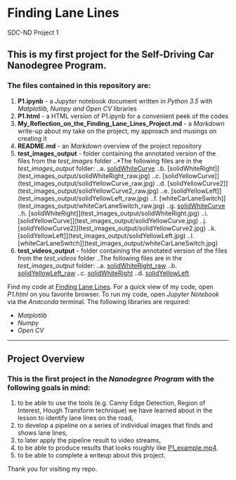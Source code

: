 # Finding Lane Lines
SDC-ND Project 1

## This is my first project for the **Self-Driving Car Nanodegree Program**.

### The files contained in this repository are:

1. **P1.ipynb** - a *Jupyter* notebook document written in *Python 3.5* with *Matplotlib, Numpy and Open CV* libraries
2. **P1.html** - a HTML version of P1.ipynb for a convenient peek of the codes
3. **My_Reflection_on_the_Finding_Lane_Lines_Project.md** - a *Markdown* write-up about my take on the project, my approach and musings on creating it
4. **README.md** - an *Markdown* overview of the project repository
5. **test_images_output** - folder containing the annotated version of the files from the *test_images* folder
  ..*The following files are in the *test_images_output* folder:
  ..a. [solidWhiteCurve](test_images_output/solidWhiteCurve_raw.jpg)
  ..b. [solidWhiteRight]](test_images_output/solidWhiteRight_raw.jpg)
  ..c. [solidYellowCurve]](test_images_output/solidYellowCurve_raw.jpg)
  ..d. [solidYellowCurve2]](test_images_output/solidYellowCurve2_raw.jpg)
  ..e. [solidYellowLeft]](test_images_output/solidYellowLeft_raw.jpg)
  ..f. [whiteCarLaneSwitch]](test_images_output/whiteCarLaneSwitch_raw.jpg)
  ..g. [solidWhiteCurve](test_images_output/solidWhiteCurve.jpg)
  ..h. [solidWhiteRight]](test_images_output/solidWhiteRight.jpg)
  ..i. [solidYellowCurve]](test_images_output/solidYellowCurve.jpg)
  ..j. [solidYellowCurve2]](test_images_output/solidYellowCurve2.jpg)
  ..k. [solidYellowLeft]](test_images_output/solidYellowLeft.jpg)
  ..l. [whiteCarLaneSwitch]](test_images_output/whiteCarLaneSwitch.jpg)
6. **test_videos_output** - folder containing the annotated version of the files from the *test_videos* folder
  ..The following files are in the *test_images_output* folder:
  ..a. [solidWhiteRight_raw](test_videos_output/solidWhiteRight_raw.mp4)
  ..b. [solidYellowLeft_raw](test_videos_output/solidYellowLeft_raw.mp4)
  ..c. [solidWhiteRight](test_videos_output/solidWhiteRight.mp4)
  ..d. [solidYellowLeft](test_videos_output/solidYellowLeft.mp4)


Find my code at [Finding Lane Lines](https://github.com/jinglebot/Finding_Lane_Lines/).
For a quick view of my code, open *P1.html* on you favorite browser. 
To run my code, open *Jupyter Notebook* via the *Anaconda* terminal. The following libraries are required:

  * _Matplotlib_
  * _Numpy_
  * _Open CV_
  
***

## Project Overview 

### This is the first project in the *Nanodegree Program* with the following goals in mind:

1. to be able to use the tools (e.g. Canny Edge Detection, Region of Interest, Hough Transform technique) we have learned about in the lesson to identify lane lines on the road,
2. to develop a pipeline on a series of individual images that finds and shows lane lines,
3. to later apply the pipeline result to video streams,
4. to be able to produce results that looks roughly like [P1_example.mp4](https://github.com/udacity/CarND-LaneLines-P1/blob/master/examples/P1_example.mp4).
5. to be able to complete a writeup about this project.

Thank you for visiting my repo.

